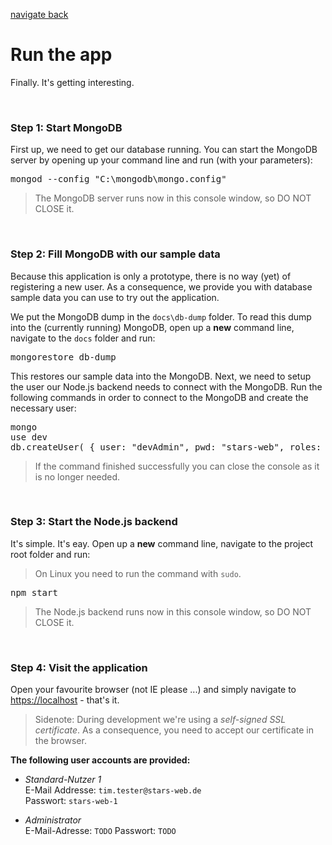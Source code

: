 [navigate back](../SETUP.md)

# Run the app

Finally. It's getting interesting.

<br>

### Step 1: Start MongoDB

First up, we need to get our database running. You can start the MongoDB server by opening up your command line and run (with your parameters):

<pre>
mongod --config "C:\mongodb\mongo.config"
</pre>

> The MongoDB server runs now in this console window, so DO NOT CLOSE it.

<br>

### Step 2: Fill MongoDB with our sample data

Because this application is only a prototype, there is no way (yet) of registering a new user. As a consequence, we provide you with database sample data you can use to try out the application.

We put the MongoDB dump in the `docs\db-dump` folder. To read this dump into the (currently running) MongoDB, open up a **new** command line, navigate to the `docs` folder and run:

<pre>
mongorestore db-dump
</pre>

This restores our sample data into the MongoDB. Next, we need to setup the user our Node.js backend needs to connect with the MongoDB. Run the following commands in order to connect to the MongoDB and create the necessary user:

<pre>
mongo
use dev
db.createUser( { user: "devAdmin", pwd: "stars-web", roles: [ { role: "dbAdmin", db: "dev" } ] } )
</pre>

> If the command finished successfully you can close the console as it is no longer needed.

<br>

### Step 3: Start the Node.js backend

It's simple. It's eay. Open up a **new** command line, navigate to the project root folder and run:

> On Linux you need to run the command with `sudo`.

<pre>
npm start
</pre>

> The Node.js backend runs now in this console window, so DO NOT CLOSE it.

<br>

### Step 4: Visit the application

Open your favourite browser (not IE please ...) and simply navigate to <a href="https://localhost" target="_blank">https://localhost</a> - that's it.

> Sidenote: During development we're using a *self-signed SSL certificate*. As a consequence, you need to accept our certificate in the browser.

**The following user accounts are provided:**

- *Standard-Nutzer 1*<br>
  E-Mail Addresse: `tim.tester@stars-web.de`<br>
  Passwort: `stars-web-1`

- *Administrator*<br>
  E-Mail-Adresse: `TODO`
  Passwort: `TODO`
